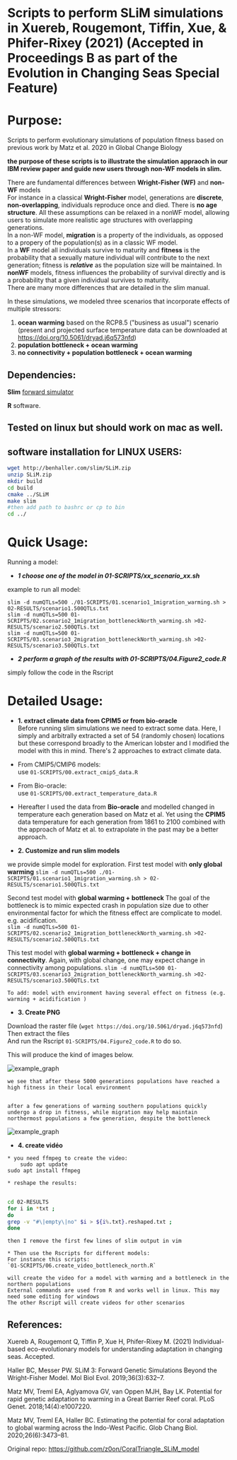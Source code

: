 # Scripts to perform SLiM simulations in Xuereb, Rougemont, Tiffin, Xue, & Phifer-Rixey (2021) (Accepted in Proceedings B as part of the Evolution in Changing Seas Special Feature)

# Purpose:

Scripts to perform evolutionary simulations of population fitness 
based on previous work by Matz et al. 2020 in Global Change Biology

**the purpose of these scripts is to illustrate the simulation appraoch in our IBM review paper and guide new users through non-WF models in slim.**  

There are fundamental differences between **Wright-Fisher (WF)** and **non-WF** models  
For instance in a classical **Wright-Fisher** model, generations are **discrete**, **non-overlapping**, individuals reproduce once and died. There is **no age structure**. All these assumptions can be relaxed in a nonWF model, allowing users to simulate more realistic age structures with overlapping generations.  
In a non-WF model, **migration** is a property of the individuals, as opposed to a propery of the population(s) as in a classic WF model.  
In a **WF** model all individuals survive to maturity and **fitness** is the probability that a sexually mature individual will contribute to the next generation; fitness is **_relative_** as the population size will be maintained. In **nonWF** models, fitness influences the probability of survival directly and is a probability that a given individual survives to maturity.  
There are many more differences that are detailed in the slim manual.


In these simulations, we modeled three scenarios that incorporate effects of multiple stressors: 

1) **ocean warming** based on the RCP8.5 ("business as usual") scenario (present and projected surface temperature data can be downloaded at https://doi.org/10.5061/dryad.j6q573nfd)
2) **population bottleneck + ocean warming**
3) **no connectivity + population bottleneck + ocean warming**


## Dependencies:

**Slim** [forward simulator](https://messerlab.org/slim/)

**R** software.

## Tested on linux but should work on mac as well. 

## software installation for LINUX USERS:

```bash
wget http://benhaller.com/slim/SLiM.zip
unzip SLiM.zip
mkdir build
cd build
cmake ../SLiM
make slim
#then add path to bashrc or cp to bin
cd ../

```

# Quick Usage:

Running a model: 

 * **_1 choose one of the model in 01-SCRIPTS/xx_scenario_xx.sh_**

example to run all model:  
```
slim -d numQTLs=500 ./01-SCRIPTS/01.scenario1_1migration_warming.sh > 02-RESULTS/scenario1.500QTLs.txt
slim -d numQTLs=500 01-SCRIPTS/02.scenario2_1migration_bottleneckNorth_warming.sh >02-RESULTS/scenario2.500QTLs.txt  
slim -d numQTLs=500 01-SCRIPTS/03.scenario3_2migration_bottleneckNorth_warming.sh >02-RESULTS/scenario3.500QTLs.txt  
```

 * **_2 perform a graph of the results with 01-SCRIPTS/04.Figure2_code.R_**   
   
  simply follow the code in the Rscript  


# Detailed Usage:
 
   * **1. extract climate data from CPIM5 or from bio-oracle**    
   Before running slim simulations we need to extract some data. 
   Here, I simply and arbitrally extracted a set of 54 (randomly chosen) locations but these correspond broadly to the American lobster and I modified the model with this in mind.
   There's 2 approaches to extract climate data.
   * From CMIP5/CMIP6 models:  
        use `01-SCRIPTS/00.extract_cmip5_data.R`  
   * From Bio-oracle:  
        use `01-SCRIPTS/00.extract_temperature_data.R`  
       
   * Hereafter I used the data from **Bio-oracle** and modelled changed in temperature each generation based on Matz et al. 
        Yet using the **CPIM5** data temperature for each generation from 1861 to 2100 combined with the approach of Matz et al. to extrapolate in the past may be a better approach. 
   
   
   * **2. Customize and run slim models** 

we provide simple model for exploration.
    First test model with **only global warming** 
      ```
    slim -d numQTLs=500 ./01-SCRIPTS/01.scenario1_1migration_warming.sh > 02-RESULTS/scenario1.500QTLs.txt
    ```
    
Second test model with **global warming + bottleneck**  The goal of the bottleneck is to mimic expected crash in population size due to other environmental factor for which the fitness effect are complicate to model. e.g. acidification.       
    ```
    slim -d numQTLs=500 01-SCRIPTS/02.scenario2_1migration_bottleneckNorth_warming.sh >02-RESULTS/scenario2.500QTLs.txt  
    ```

This test model with **global warming + bottleneck + change in connectivity**. Again, with global change, one may expect change in connectivity among populations.
    ```
    slim -d numQTLs=500 01-SCRIPTS/03.scenario3_2migration_bottleneckNorth_warming.sh >02-RESULTS/scenario3.500QTLs.txt  
    ```
    
    To add: model with environment having several effect on fitness (e.g. warming + acidification )
    

   * **3. Create PNG**   

  Download the raster file (```wget https://doi.org/10.5061/dryad.j6q573nfd```)  
  Then extract the files  
  And run the Rscript ```01-SCRIPTS/04.Figure2_code.R```  to do so.   
  
  This will produce the kind of images below.   
  
  ![example_graph](https://github.com/QuentinRougemont/marine_IBM_paper/blob/main/pictures/example.png) 

  
	we see that after these 5000 generations populations have reached a high fitness in their local environment 


   	after a few generations of warming southern populations quickly undergo a drop in fitness, while migration may help maintain northermost populations a few generation, despite the bottleneck  

   ![example_graph](https://github.com/QuentinRougemont/marine_IBM_paper/blob/main/pictures/example2.png)
  
  
  
   * **4. create vidéo**  
   
    * you need ffmpeg to create the video:  
    	sudo apt update  
	sudo apt install ffmpeg 

    * reshape the results:  
    
```bash
    
cd 02-RESULTS
for i in *txt ;
do
grep -v "#\|empty\|no" $i > ${i%.txt}.reshaped.txt ;
done
```
    
    
    then I remove the first few lines of slim output in vim
    
    * Then use the Rscripts for different models:  
    For instance this scripts:
    `01-SCRIPTS/06.create_video_bottleneck_north.R`
    
    will create the video for a model with warming and a bottleneck in the northern populations 
    External commands are used from R and works well in linux. This may need some editing for windows
    The other Rscript will create videos for other scenarios   

     
## References:

Xuereb A, Rougemont Q, Tiffin P, Xue H, Phifer-Rixey M. (2021) Individual-based eco-evolutionary models for understanding adaptation in changing seas. Accepted.


Haller BC, Messer PW. SLiM 3: Forward Genetic Simulations Beyond the Wright-Fisher Model. Mol Biol Evol. 2019;36(3):632–7.  

Matz MV, Treml EA, Aglyamova GV, van Oppen MJH, Bay LK. Potential for rapid genetic adaptation to warming in a Great Barrier Reef coral. PLoS Genet. 2018;14(4):e1007220.  

Matz MV, Treml EA, Haller BC. Estimating the potential for coral adaptation to global warming across the Indo-West Pacific. Glob Chang Biol. 2020;26(6):3473–81.  

Original repo: https://github.com/z0on/CoralTriangle_SLiM_model
